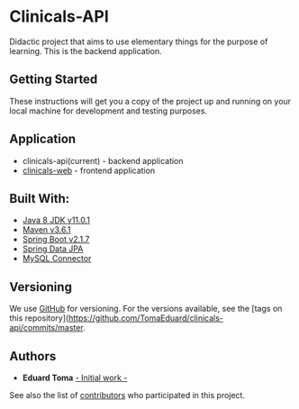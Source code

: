 # Clinicals-API

Didactic project that aims to use elementary things for the purpose of learning. This is the backend application.

## Getting Started

These instructions will get you a copy of the project up and running on your local machine for development and testing purposes.

## Application

- clinicals-api(current) - backend application
- [clinicals-web](https://github.com/TomaEduard/flight-checkin) - frontend application

## Built With:

* [Java 8 JDK v11.0.1](https://www.oracle.com/technetwork/java/javase/downloads/jdk8-downloads-2133151.html)
* [Maven v3.6.1](https://maven.apache.org/)
* [Spring Boot v2.1.7](https://spring.io/projects/spring-boot)
* [Spring Data JPA](https://spring.io/guides/gs/accessing-data-jpa/)
* [MySQL Connector](https://mvnrepository.com/artifact/mysql/mysql-connector-java)

## Versioning

We use [GitHub](https://github.com/) for versioning. For the versions available, see the [tags on this repository](https://github.com/TomaEduard/clinicals-api/commits/master.

## Authors

- **Eduard Toma** [- Initial work -](https://github.com/TomaEduard/clinicals-api)

See also the list of [contributors](https://github.com/TomaEduard/clinicals-api/graphs/contributors) who participated in this project.